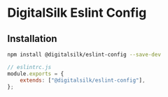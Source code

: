 # DigitalSilk Eslint Config

## Installation

```sh
npm install @digitalsilk/eslint-config --save-dev
```

```js
// eslintrc.js
module.exports = {
    extends: ["@digitalsilk/eslint-config"],
};
```
